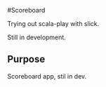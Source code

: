 #Scoreboard

Trying out scala-play with slick.

Still in development.

## Purpose

Scoreboard app, stil in dev.
